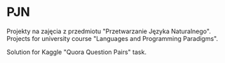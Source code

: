 # PJN

Projekty na zajęcia z przedmiotu "Przetwarzanie Języka Naturalnego". </br>
Projects for university course "Languages and Programming Paradigms".

Solution for Kaggle "Quora Question Pairs" task. 
